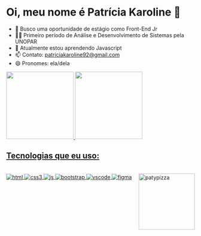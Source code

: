 # Oi, meu nome é Patrícia Karoline 🌷

- 🔭 Busco uma oportunidade de estágio como Front-End Jr
- 🧑‍🎓 Primeiro período de Análise e Desenvolvimento de Sistemas pela UNOPAR
- 🌱 Atualmente estou aprendendo Javascript
- 📫 Contato: patriciakaroline92@gmail.com
- 😄 Pronomes: ela/dela

<div>
  <a href="https://github.com/spectreberelle">
  <img height="180em" src="https://github-readme-stats.vercel.app/api?username=spectrerebelle&show_icons=true&theme=monokai&include_all_commits=true&count_private=true"/>
  <img height="180em" src="https://github-readme-stats.vercel.app/api/top-langs/?username=spectrerebelle&layout=compact&langs_count=7&theme=monokai"/>
</div>

 ## Tecnologias que eu uso: 
<div style="display: inline_block"><br>
  <img align="center" alt="html" src="https://img.shields.io/badge/HTML5-E34F26?style=for-the-badge&logo=html5&logoColor=white">
  <img align="center" alt="css3" src="https://img.shields.io/badge/CSS3-1572B6?style=for-the-badge&logo=css3&logoColor=white">
  <img align="center" alt="js" src="https://img.shields.io/badge/JavaScript-F7DF1E?style=for-the-badge&logo=javascript&logoColor=black">
  <img align="center" alt="bootstrap" src="https://img.shields.io/badge/Bootstrap-563D7C?style=for-the-badge&logo=bootstrap&logoColor=white">
  <img align="center" alt="vscode" src="https://img.shields.io/badge/Visual_Studio-5C2D91?style=for-the-badge&logo=visual%20studio&logoColor=white">
  <img align="center" alt="figma" src="https://img.shields.io/badge/Figma-F24E1E?style=for-the-badge&logo=figma&logoColor=white">
  <img align="right" alt="patypizza" height="150" width="150" src="https://data.whicdn.com/images/357753304/original.gif">
</div>
